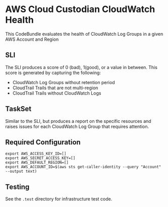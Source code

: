 # AWS Cloud Custodian CloudWatch Health

This CodeBundle evaluates the health of CloudWatch Log Groups in a given AWS Account and Region

## SLI
The SLI produces a score of 0 (bad), 1(good), or a value in between. This score is generated by capturing the following: 
- CloudWatch Log Groups without retention period
- CloudTrail Trails that are not multi-region
- CloudTrail Trails without CloudWatch Logs

## TaskSet
Similar to the SLI, but produces a report on the specific resources and raises issues for each CloudWatch Log Group that requires attention. 

## Required Configuration

```
export AWS_ACCESS_KEY_ID=[]
export AWS_SECRET_ACCESS_KEY=[]
export AWS_DEFAULT_REGION=[]
export AWS_ACCOUNT_ID=$(aws sts get-caller-identity --query "Account" --output text)
```

## Testing 
See the `.test` directory for infrastructure test code. 